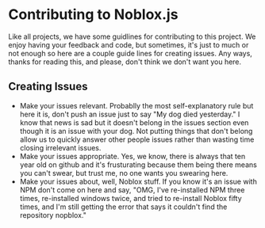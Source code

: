 # Contributing to Noblox.js
Like all projects, we have some guidlines for contributing to this project. 
We enjoy having your feedback and code, but sometimes, it's just to much or not enough so here are a couple guide lines for creating issues.
Any ways, thanks for reading this, and please, don't think we don't want you here.
## Creating Issues
- Make your issues relevant. Probablly the most self-explanatory rule but here it is, don't push an issue just to say "My dog died yesterday." I know that news is sad but it doesn't belong in the issues section even though it is an issue with your dog.
Not putting things that don't belong allow us to quickly answer other people issues rather than wasting time closing irrelevant issues.
- Make your issues appropriate. Yes, we know, there is always that ten year old on github and it's frusturating because them being there means you can't swear, but trust me, no one wants you swearing here.
- Make your issues about, well, Noblox stuff. If you know it's an issue with NPM don't come on here and say, "OMG, I've re-installed NPM three times, re-installed windows twice, and tried to re-install Noblox fifty times, and I'm still getting the error that says it couldn't find the repository nopblox."
